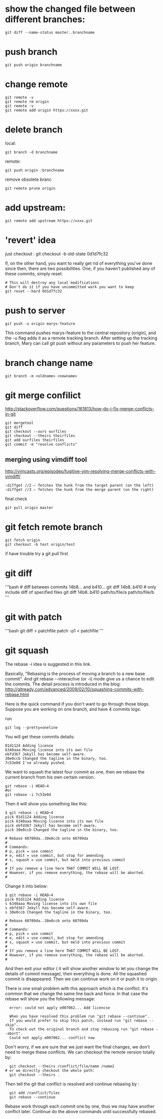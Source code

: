 # show the changed file between different branches:

    git diff --name-status master..branchname

# push branch
    
    git push origin branchname

# change remote 
    git remote -v
    git remote rm origin
    git remote -v
    git remote add origin https://xxxx.git

# delete branch
local:

    git branch -d branchname

remote:
    
    git push origin :branchname

remove obsolete branc
```
git remote prune origin
```

# add upstream:

    git remote add upstream https://xxxx.git

# 'revert' idea 
just checkout :
    git checkout -b old-state 0d1d7fc32

If, on the other hand, you want to really get rid of everything you've done since then, there are two possibilities. One, if you haven't published any of these commits, simply reset:

    # This will destroy any local modifications
    # Don't do it if you have uncommitted work you want to keep
    git reset --hard 0d1d7fc32

# push to server

    git push -u origin marys-feature

This command pushes marys-feature to the central repository (origin), and the -u flag adds it as a remote tracking branch. After setting up the tracking branch, Mary can call git push without any parameters to push her feature.

# branch change name

    git branch -m <oldname> <newname>

# git merge confilict
http://stackoverflow.com/questions/161813/how-do-i-fix-merge-conflicts-in-git

    git mergetool
    git diff
    git checkout --ours ourfiles
    git checkout --theirs theirfiles
    git add ourfiles theirfiles
    git commit -m "resolve conflicts"

## merging using vimdiff tool
http://vimcasts.org/episodes/fugitive-vim-resolving-merge-conflicts-with-vimdiff/

    :diffget //2 – fetches the hunk from the target parent (on the left)
    :diffget //3 – fetches the hunk from the merge parent (on the right)

final check

    git pull origin master

# git fetch remote branch
```
git fetch origin
git checkout -b test origin/test
```
if have trouble try a git pull first
# git diff
'''bash
    # diff between commits 14b8... and b410...
    git diff 14b8..b410
    # only include diff of specified files
    git diff 14b8..b410 path/to/file/a path/to/file/b
'''

# git with patch
'''bash
git diff > patchfile
patch -p1 < patchfile
'''

# git squash

The rebase -i idea is suggested in this link. 

Basically, "Rebasing is the process of moving a branch to a new base commit". And git rebase --interactive (or -i) mode give us a chance to edit the commits. 
The detail process is introduced in the blog: http://gitready.com/advanced/2009/02/10/squashing-commits-with-rebase.html

Here is the quick command if you don't want to go through those blogs. Suppose you are working on one branch, and have 4 commits logs:

run 
```
git log --pretty=oneline
```
You will get these commits details:
```
01d1124 Adding license
6340aaa Moving license into its own file
ebfd367 Jekyll has become self-aware.
30e0ccb Changed the tagline in the binary, too.
7c53e0d I've already pushed.
```
We want to squash the latest four commit as one, then we rebase the current branch from his own certain version.
```
git rebase -i HEAD~4
#or
git rebase -i 7c53e0d
```
Then it will show you something like this:
```
$ git rebase -i HEAD~4 
pick 01d1124 Adding license 
pick 6340aaa Moving license into its own file 
pick ebfd367 Jekyll has become self-aware. 
pick 30e0ccb Changed the tagline in the binary, too. 
 
# Rebase 60709da..30e0ccb onto 60709da 
# 
# Commands: 
# p, pick = use commit 
# e, edit = use commit, but stop for amending 
# s, squash = use commit, but meld into previous commit 
# 
# If you remove a line here THAT COMMIT WILL BE LOST. 
# However, if you remove everything, the rebase will be aborted. 
#
```
Change it into below:
```
$ git rebase -i HEAD~4 
pick 01d1124 Adding license 
s 6340aaa Moving license into its own file 
s ebfd367 Jekyll has become self-aware. 
s 30e0ccb Changed the tagline in the binary, too. 
  
# Rebase 60709da..30e0ccb onto 60709da 
# 
# Commands: 
# p, pick = use commit 
# e, edit = use commit, but stop for amending 
# s, squash = use commit, but meld into previous commit 
# 
# If you remove a line here THAT COMMIT WILL BE LOST. 
# However, if you remove everything, the rebase will be aborted. 
#
```  
And then exit your editor ( it will show another window to let you change the details of commit message), then everything is done. All the squashed commit is disappeared. Then we can continue work on it or push it to origin.

There is one small problem with this approach which is the conflict. It's common that we change the same line back and force. In that case the rebase will show you the following message:
```
  error: could not apply e007062... Add licencse

  When you have resolved this problem run "git rebase --continue".
  If you would prefer to skip this patch, instead run "git rebase --skip".
  To check out the original branch and stop rebasing run "git rebase --abort".
  Could not apply e007062... conflict now
```
Don't worry, if we are sure that we just want the final changes, we don't need to merge these conflicts. We can checkout the remote version totally by:
```
  git checkout --theirs /conflict/file/name /name2
# or we directly checkout the whole path:
  git checkout --theirs .
```
  Then tell the git that conflict is resolved and continue rebasing by :
```
  git add /conflict/files 
  git rebase --continue
```
  Rebase work through each commit one by one, thus we may have another conflict later. Continue do the above commands until successfully rebased. 
